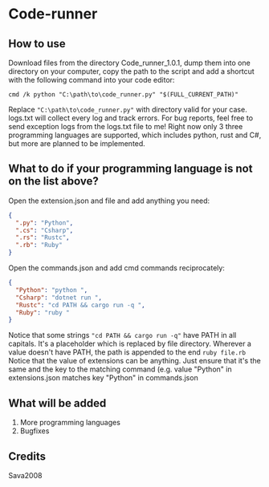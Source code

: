 # Code-runner
## How to use
Download files from the directory Code_runner_1.0.1, dump them into one directory on your computer, copy the path to the script and add a shortcut with the following command into your code editor:
```text
cmd /k python "C:\path\to\code_runner.py" "$(FULL_CURRENT_PATH)"
```
Replace ```"C:\path\to\code_runner.py"``` with directory valid for your case.
logs.txt will collect every log and track errors. For bug reports, feel free to send exception logs from the logs.txt file to me!
Right now only 3 three programming languages are supported, which includes python, rust and C#, but more are planned to be implemented.
## What to do if your programming language is not on the list above?
Open the extension.json and file and add anything you need:
```json
{
  ".py": "Python",
  ".cs": "Csharp",
  ".rs": "Rustc",
  ".rb": "Ruby"
}
```
Open the commands.json and add cmd commands reciprocately:
```json
{
  "Python": "python ",
  "Csharp": "dotnet run ",
  "Rustc": "cd PATH && cargo run -q ",
  "Ruby": "ruby "
}
```
Notice that some strings ```"cd PATH && cargo run -q"``` have PATH in all capitals. It's a placeholder which is replaced by file directory.
Wherever a value doesn't have PATH, the path is appended to the end ```ruby file.rb```
Notice that the value of extensions can be anything. Just ensure that it's the same and the key to the matching command (e.g. value "Python" in extensions.json
matches key "Python" in commands.json

## What will be added
1. More programming languages
2. Bugfixes
## Credits
Sava2008
